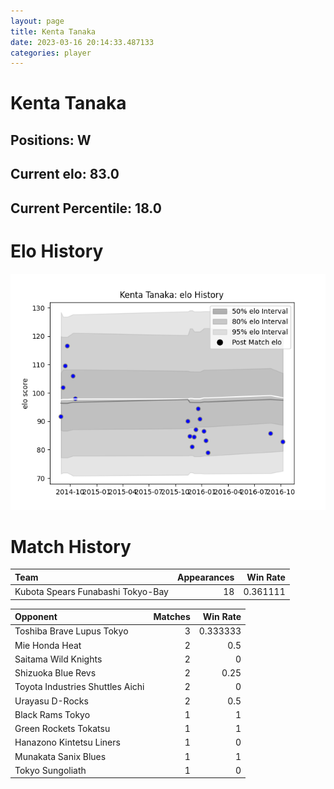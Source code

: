 ```yaml
---  
layout: page  
title: Kenta Tanaka  
date: 2023-03-16 20:14:33.487133  
categories: player  
---
```

# Kenta Tanaka

## Positions: W

## Current elo: 83.0

## Current Percentile: 18.0

# Elo History


![elo history](history_KentaTanaka.png)
# Match History


| Team                              |   Appearances |   Win Rate |
|:----------------------------------|--------------:|-----------:|
| Kubota Spears Funabashi Tokyo-Bay |            18 |   0.361111 |

| Opponent                         |   Matches |   Win Rate |
|:---------------------------------|----------:|-----------:|
| Toshiba Brave Lupus Tokyo        |         3 |   0.333333 |
| Mie Honda Heat                   |         2 |   0.5      |
| Saitama Wild Knights             |         2 |   0        |
| Shizuoka Blue Revs               |         2 |   0.25     |
| Toyota Industries Shuttles Aichi |         2 |   0        |
| Urayasu D-Rocks                  |         2 |   0.5      |
| Black Rams Tokyo                 |         1 |   1        |
| Green Rockets Tokatsu            |         1 |   1        |
| Hanazono Kintetsu Liners         |         1 |   0        |
| Munakata Sanix Blues             |         1 |   1        |
| Tokyo Sungoliath                 |         1 |   0        |